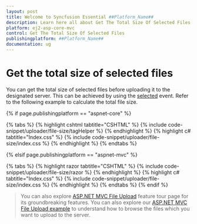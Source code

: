 ```yaml
---
layout: post
title: Welcome to Syncfusion Essential ##Platform_Name##
description: Learn here all about Get The Total Size Of Selected Files of Syncfusion Essential ##Platform_Name## widgets based on HTML5 and jQuery.
platform: ej2-asp-core-mvc
control: Get The Total Size Of Selected Files
publishingplatform: ##Platform_Name##
documentation: ug
---
```



# Get the total size of selected files

You can get the total size of selected files before uploading it to the designated server. This can be achieved by using the [selected](https://help.syncfusion.com/cr/aspnetcore-js2/Syncfusion.EJ2.Inputs.Uploader.html#Syncfusion_EJ2_Inputs_Uploader_Selected) event. Refer to the following example to calculate the total file size.

{% if page.publishingplatform == "aspnet-core" %}

{% tabs %}
{% highlight cshtml tabtitle="CSHTML" %}
{% include code-snippet/uploader/file-size/tagHelper %}
{% endhighlight %}
{% highlight c# tabtitle="Index.css" %}
{% include code-snippet/uploader/file-size/index.css %}
{% endhighlight %}
{% endtabs %}

{% elsif page.publishingplatform == "aspnet-mvc" %}

{% tabs %}
{% highlight razor tabtitle="CSHTML" %}
{% include code-snippet/uploader/file-size/razor %}
{% endhighlight %}
{% highlight c# tabtitle="Index.css" %}
{% include code-snippet/uploader/file-size/index.css %}
{% endhighlight %}
{% endtabs %}
{% endif %}



> You can also explore [ASP.NET MVC File Upload](https://www.syncfusion.com/aspnet-mvc-ui-controls/file-upload) feature tour page for its groundbreaking features. You can also explore our [ASP.NET MVC File Upload example](https://ej2.syncfusion.com/aspnetmvc/Uploader/DefaultFunctionalities#/material) to understand how to browse the files which you want to upload to the server.